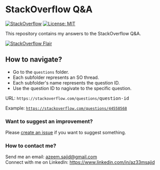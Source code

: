 # StackOverflow Q&A

[![StackOverflow](https://img.shields.io/stackexchange/stackoverflow/r/7670262?color=brightgreen&label=StackOverflow&logo=stackoverflow&logoColor=white&style=flat-square)](https://stackoverflow.com/users/7670262)
[![License: MIT](https://img.shields.io/badge/License-MIT-brightgreen.svg?style=flat-square)](https://github.com/iamAzeem/stackoverflow/blob/master/LICENSE)

This repository contains my answers to the StackOverflow Q&A.

[![StackOverflow Flair](https://stackoverflow.com/users/flair/7670262.png?theme=dark)](https://stackoverflow.com/users/7670262/azeem)

## How to navigate?

- Go to the `questions` folder.
- Each subfolder represents an SO thread.
- Each subfolder's name represents the question ID.
- Use the question ID to nagivate to the specific question.

URL: `https://stackoverflow.com/questions/`<kbd>question-id</kbd>

Example: [`https://stackoverflow.com/questions/44558568`](https://stackoverflow.com/questions/44558568/)

### Want to suggest an improvement?

Please [create an issue](https://github.com/iamAzeem/stackoverflow/issues/new/choose) if you want to suggest something.

### How to contact me?

Send me an email: azeem.sajid@gmail.com  
Connect with me on LinkedIn: https://www.linkedin.com/in/az33msajid
